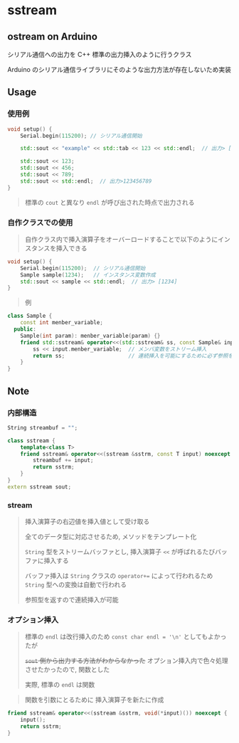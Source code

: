 # sstream

## ostream on Arduino

シリアル通信への出力を C++ 標準の出力挿入のように行うクラス

Arduino のシリアル通信ライブラリにそのような出力方法が存在しないため実装

## Usage

### 使用例

```cpp
void setup() {
	Serial.begin(115200); // シリアル通信開始

	std::sout << "example" << std::tab << 123 << std::endl;  // 出力> [example	123]

	std::sout << 123;
	std::sout << 456;
	std::sout << 789;
	std::sout << std::endl;  // 出力>123456789
}
```
> 標準の `cout` と異なり `endl` が呼び出された時点で出力される

### 自作クラスでの使用

> 自作クラス内で挿入演算子をオーバーロードすることで以下のようにインスタンスを挿入できる
```cpp
void setup() {
	Serial.begin(115200);  // シリアル通信開始
	Sample sample(1234);   // インスタンス変数作成
	std::sout << sample << std::endl;  // 出力> [1234]
}
```

> 例

```cpp
class Sample {
	const int menber_variable;
  public:
	Sample(int param): menber_variable(param) {}
	friend std::sstream& operator<<(std::sstream& ss, const Sample& input) /*noexcept*/ {  // ※ストリーム挿入は例外を投入しない
		ss << input.menber_variable;  // メンバ変数をストリーム挿入
		return ss;                    // 連続挿入を可能にするために必ず参照を返す
	}
}
```

## Note

### 内部構造

```cpp
String streambuf = "";

class sstream {
	template<class T>
	friend sstream& operator<<(sstream &sstrm, const T input) noexcept {
		streambuf += input;
		return sstrm;
	}
}
extern sstream sout;
```

### stream

> 挿入演算子の右辺値を挿入値として受け取る
>
> 全てのデータ型に対応させるため, メソッドをテンプレート化
>
> `String` 型をストリームバッファとし, 挿入演算子 `<<` が呼ばれるたびバッファに挿入する
>
> バッファ挿入は `String` クラスの `operator+=` によって行われるため `String` 型への変換は自動で行われる
>
> 参照型を返すので連続挿入が可能

### オプション挿入

> 標準の `endl` は改行挿入のため `const char endl = '\n'` としてもよかったが
>
> ~~`sout` 側から出力する方法がわからなかった~~ オプション挿入内で色々処理させたかったので, 関数とした
>
> 実際, 標準の `endl` は関数

> 関数を引数にとるために 挿入演算子を新たに作成
```cpp
friend sstream& operator<<(sstream &sstrm, void(*input)()) noexcept {  // 関数ポインタを引数にとる
	input();
	return sstrm;
}
```
